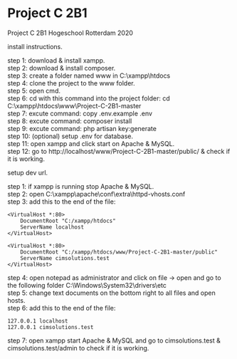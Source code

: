 # Project C 2B1
 Project C 2B1 Hogeschool Rotterdam 2020

install instructions.

step 1: download & install xampp.<br/>
step 2: download & install composer.<br/>
step 3: create a folder named www in C:\xampp\htdocs<br/>
step 4: clone the project to the www folder.<br/>
step 5: open cmd.<br/>
step 6: cd with this command into the project folder: cd C:\xampp\htdocs\www\Project-C-2B1-master<br/>
step 7: excute command: copy .env.example .env<br/>
step 8: excute command: composer install <br/>
step 9: excute command: php artisan key:generate<br/>
step 10: (optional) setup .env for database.<br/>
step 11: open xampp and click start on Apache & MySQL.<br/>
step 12: go to http://localhost/www/Project-C-2B1-master/public/ & check if it is working.<br/>



setup dev url.

step 1: if xampp is running stop Apache & MySQL.<br/>
step 2: open C:\xampp\apache\conf\extra\httpd-vhosts.conf<br/>
step 3: add this to the end of the file:<br/>
```
<VirtualHost *:80>
    DocumentRoot "C:/xampp/htdocs"
    ServerName localhost
</VirtualHost>

<VirtualHost *:80>
    DocumentRoot "C:/xampp/htdocs/www/Project-C-2B1-master/public"
    ServerName cimsolutions.test
</VirtualHost>

```
step 4: open notepad as administrator and click on file -> open and go to the following folder C:\Windows\System32\drivers\etc<br/>
step 5: change text documents on the bottom right to all files and open hosts.<br/>
step 6: add this to the end of the file: <br/>
```
127.0.0.1 localhost
127.0.0.1 cimsolutions.test

```
step 7: open xampp start Apache & MySQL and go to cimsolutions.test & cimsolutions.test/admin to check if it is working.<br/>
